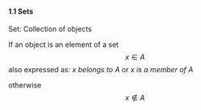 #### 1.1 Sets
Set: Collection of objects

If an object is an element of a set
$$
x \in A
$$
also expressed as: $\textit{x  belongs to A}$ or $\textit{x is a member of A}$

otherwise
$$
x \notin A
$$
